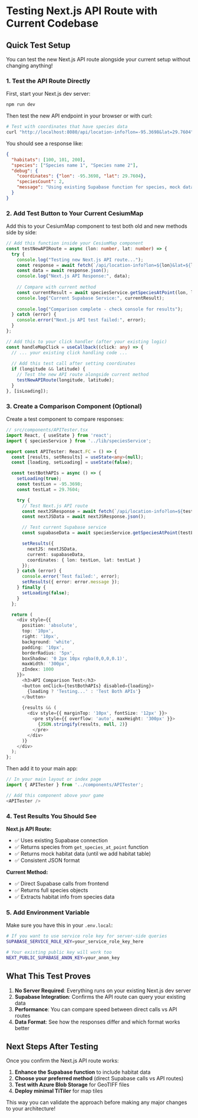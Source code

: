 # Testing Next.js API Route with Current Codebase

## Quick Test Setup

You can test the new Next.js API route alongside your current setup without changing anything!

### 1. Test the API Route Directly

First, start your Next.js dev server:
```bash
npm run dev
```

Then test the new API endpoint in your browser or with curl:
```bash
# Test with coordinates that have species data
curl "http://localhost:8080/api/location-info?lon=-95.3698&lat=29.7604"
```

You should see a response like:
```json
{
  "habitats": [100, 101, 200],
  "species": ["Species name 1", "Species name 2"],
  "debug": {
    "coordinates": {"lon": -95.3698, "lat": 29.7604},
    "speciesCount": 2,
    "message": "Using existing Supabase function for species, mock data for habitats"
  }
}
```

### 2. Add Test Button to Your Current CesiumMap

Add this to your CesiumMap component to test both old and new methods side by side:

```typescript
// Add this function inside your CesiumMap component
const testNewAPIRoute = async (lon: number, lat: number) => {
  try {
    console.log("Testing new Next.js API route...");
    const response = await fetch(`/api/location-info?lon=${lon}&lat=${lat}`);
    const data = await response.json();
    console.log("Next.js API Response:", data);
    
    // Compare with current method
    const currentResult = await speciesService.getSpeciesAtPoint(lon, lat);
    console.log("Current Supabase Service:", currentResult);
    
    console.log("Comparison complete - check console for results");
  } catch (error) {
    console.error("Next.js API test failed:", error);
  }
};

// Add this to your click handler (after your existing logic)
const handleMapClick = useCallback((click: any) => {
  // ... your existing click handling code ...
  
  // Add this test call after setting coordinates
  if (longitude && latitude) {
    // Test the new API route alongside current method
    testNewAPIRoute(longitude, latitude);
  }
}, [isLoading]);
```

### 3. Create a Comparison Component (Optional)

Create a test component to compare responses:

```typescript
// src/components/APITester.tsx
import React, { useState } from 'react';
import { speciesService } from '../lib/speciesService';

export const APITester: React.FC = () => {
  const [results, setResults] = useState<any>(null);
  const [loading, setLoading] = useState(false);

  const testBothAPIs = async () => {
    setLoading(true);
    const testLon = -95.3698;
    const testLat = 29.7604;

    try {
      // Test Next.js API route
      const nextJSResponse = await fetch(`/api/location-info?lon=${testLon}&lat=${testLat}`);
      const nextJSData = await nextJSResponse.json();

      // Test current Supabase service
      const supabaseData = await speciesService.getSpeciesAtPoint(testLon, testLat);

      setResults({
        nextJS: nextJSData,
        current: supabaseData,
        coordinates: { lon: testLon, lat: testLat }
      });
    } catch (error) {
      console.error('Test failed:', error);
      setResults({ error: error.message });
    } finally {
      setLoading(false);
    }
  };

  return (
    <div style={{ 
      position: 'absolute', 
      top: '10px', 
      right: '10px', 
      background: 'white', 
      padding: '10px',
      borderRadius: '5px',
      boxShadow: '0 2px 10px rgba(0,0,0,0.1)',
      maxWidth: '300px',
      zIndex: 1000
    }}>
      <h3>API Comparison Test</h3>
      <button onClick={testBothAPIs} disabled={loading}>
        {loading ? 'Testing...' : 'Test Both APIs'}
      </button>
      
      {results && (
        <div style={{ marginTop: '10px', fontSize: '12px' }}>
          <pre style={{ overflow: 'auto', maxHeight: '300px' }}>
            {JSON.stringify(results, null, 2)}
          </pre>
        </div>
      )}
    </div>
  );
};
```

Then add it to your main app:
```typescript
// In your main layout or index page
import { APITester } from '../components/APITester';

// Add this component above your game
<APITester />
```

### 4. Test Results You Should See

**Next.js API Route:**
- ✅ Uses existing Supabase connection
- ✅ Returns species from `get_species_at_point` function  
- ✅ Returns mock habitat data (until we add habitat table)
- ✅ Consistent JSON format

**Current Method:**
- ✅ Direct Supabase calls from frontend
- ✅ Returns full species objects
- ✅ Extracts habitat info from species data

### 5. Add Environment Variable

Make sure you have this in your `.env.local`:
```bash
# If you want to use service role key for server-side queries
SUPABASE_SERVICE_ROLE_KEY=your_service_role_key_here

# Your existing public key will work too
NEXT_PUBLIC_SUPABASE_ANON_KEY=your_anon_key
```

## What This Test Proves

1. **No Server Required**: Everything runs on your existing Next.js dev server
2. **Supabase Integration**: Confirms the API route can query your existing data
3. **Performance**: You can compare speed between direct calls vs API routes
4. **Data Format**: See how the responses differ and which format works better

## Next Steps After Testing

Once you confirm the Next.js API route works:

1. **Enhance the Supabase function** to include habitat data
2. **Choose your preferred method** (direct Supabase calls vs API routes)
3. **Test with Azure Blob Storage** for GeoTIFF files
4. **Deploy minimal TiTiler** for map tiles

This way you can validate the approach before making any major changes to your architecture!
